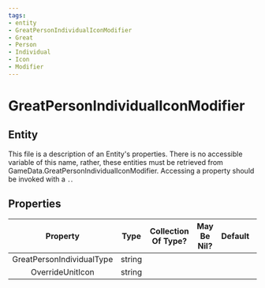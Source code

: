 ```yaml
---
tags:
- entity
- GreatPersonIndividualIconModifier
- Great
- Person
- Individual
- Icon
- Modifier
---
```

# GreatPersonIndividualIconModifier
## Entity
This file is a description of an Entity's properties. There is no accessible variable of this name, rather, these entities must be retrieved from GameData.GreatPersonIndividualIconModifier. Accessing a property should be invoked with a `.`.
## Properties
|	Property	|	Type	|	Collection Of Type?	|	May Be Nil?	|	Default	|	References	|	Key	|	Notes	|
|	:-:	|	:-:	|	:-:	|	:-:	|	:-:	|	:-:	|	:-:	|	-:	|
|	GreatPersonIndividualType	|	string	|		|		|		|		|		|	|
|	OverrideUnitIcon	|	string	|		|		|		|		|		|	|
